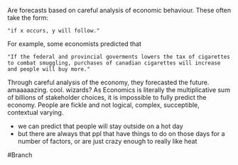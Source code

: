 Are forecasts based on careful analysis of economic behaviour. These often take the form:

	"if x occurs, y will follow."

For example, some economists predicted that

	"If the federal and provincial goverments lowers the tax of cigarettes to combat smuggling, purchases of canadian cigarettes will increase and people will buy more."

Through careful analysis of the economy, they forecasted the future. amaaaaazing. cool. wizards? As Economics is literally the multiplicative sum of billions of stakeholder choices, it is impossible to fully predict the economy. People are fickle and not logical, complex, succeptible, contextual varying.
- we can predict that people will stay outside on a hot day
- but there are always that ppl that have things to do on those days for a number of factors, or are just crazy enough to really like heat

#Branch 